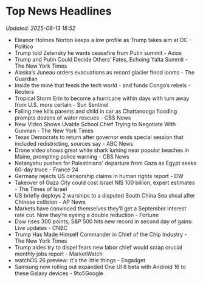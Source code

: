 # Top News Headlines

_Updated: 2025-08-13 18:52_

- Eleanor Holmes Norton keeps a low profile as Trump takes aim at DC - Politico
- Trump told Zelensky he wants ceasefire from Putin summit - Axios
- Trump and Putin Could Decide Others’ Fates, Echoing Yalta Summit - The New York Times
- Alaska’s Juneau orders evacuations as record glacier flood looms - The Guardian
- Inside the mine that feeds the tech world - and funds Congo’s rebels - Reuters
- Tropical Storm Erin to become a hurricane within days with turn away from U.S. more certain - Sun Sentinel
- Falling tree kills parents and child in car as Chattanooga flooding prompts dozens of water rescues - CBS News
- New Video Shows Uvalde School Chief Trying to Negotiate With Gunman - The New York Times
- Texas Democrats to return after governor ends special session that included redistricting, sources say - ABC News
- Drone video shows great white shark lurking near popular beaches in Maine, prompting police warning - CBS News
- Netanyahu pushes for Palestinians' departure from Gaza as Egypt seeks 60-day truce - France 24
- Germany rejects US censorship claims in human rights report - DW
- Takeover of Gaza City could cost Israel NIS 100 billion, expert estimates - The Times of Israel
- US briefly deploys 2 warships to a disputed South China Sea shoal after Chinese collision - AP News
- Markets have convinced themselves they’ll get a September interest rate cut. Now they’re eyeing a double reduction - Fortune
- Dow rises 300 points, S&P 500 hits new record in second day of gains: Live updates - CNBC
- Trump Has Made Himself Commander in Chief of the Chip Industry - The New York Times
- Trump aides try to dispel fears new labor chief would scrap crucial monthly jobs report - MarketWatch
- watchOS 26 preview: It's the little things - Engadget
- Samsung now rolling out expanded One UI 8 beta with Android 16 to these Galaxy devices - 9to5Google